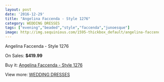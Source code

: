```yaml
---
layout: post
date: '2016-12-29'
title: "Angelina Faccenda - Style 1276"
category: WEDDING DRESSES
tags: ["evening","beaded","style","faccenda","junoesque"]
image: http://img.sequinious.com/1595-thickbox_default/angelina-faccenda-style-1276.jpg
---
```

Angelina Faccenda - Style 1276

On Sales: **$419.99**
<a href="https://www.sequinious.com/wedding-dresses/598-angelina-faccenda-style-1276.html"><amp-img layout="responsive" width="600" height="600" src="//img.sequinious.com/1595-thickbox_default/angelina-faccenda-style-1276.jpg" alt="Angelina Faccenda - Style 1276 0" /></a>
<a href="https://www.sequinious.com/wedding-dresses/598-angelina-faccenda-style-1276.html"><amp-img layout="responsive" width="600" height="600" src="//img.sequinious.com/1597-thickbox_default/angelina-faccenda-style-1276.jpg" alt="Angelina Faccenda - Style 1276 1" /></a>
<a href="https://www.sequinious.com/wedding-dresses/598-angelina-faccenda-style-1276.html"><amp-img layout="responsive" width="600" height="600" src="//img.sequinious.com/1596-thickbox_default/angelina-faccenda-style-1276.jpg" alt="Angelina Faccenda - Style 1276 2" /></a>

Buy it: [Angelina Faccenda - Style 1276](https://www.sequinious.com/wedding-dresses/598-angelina-faccenda-style-1276.html "Angelina Faccenda - Style 1276")

View more: [WEDDING DRESSES](https://www.sequinious.com/2-wedding-dresses "WEDDING DRESSES")